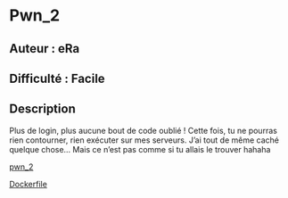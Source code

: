 # Pwn_2

## Auteur : eRa

## Difficulté : Facile

## Description

Plus de login, plus aucune bout de code oublié ! Cette fois, tu ne pourras rien contourner, rien exécuter sur mes serveurs. J’ai tout de même caché quelque chose… Mais ce n’est pas comme si tu allais le trouver hahaha

[pwn_2](./pwn_2)

[Dockerfile](./Dockerfile)
